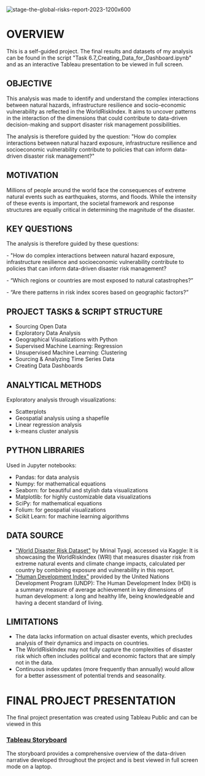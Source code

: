 
![stage-the-global-risks-report-2023-1200x600](https://github.com/user-attachments/assets/8b5aa872-b68c-4f50-bb84-df57a908eef5)

# OVERVIEW

This is a self-guided project. The final results and datasets of my analysis can be found in the script
"Task 6.7_Creating_Data_for_Dashboard.ipynb" and as an interactive Tableau presentation to be viewed in full screen. 

## OBJECTIVE

This analysis was made to identify and understand the complex interactions between natural hazards, infrastructure resilience and socio-economic vulnerability as reflected in the WorldRiskIndex. It aims to uncover patterns in the interaction of the dimensions that could contribute to data-driven decision-making and support disaster risk management possibilities.

The analysis is therefore guided by the question: "How do complex interactions between natural hazard exposure, infrastructure resilience and socioeconomic vulnerability contribute to policies that can inform data-driven disaster risk management?"

## MOTIVATION

Millions of people around the world face the consequences of extreme natural events such as earthquakes, storms, and floods. While the intensity of these events is important, the societal framework and response structures are equally critical in determining the magnitude of the disaster.


## KEY QUESTIONS

The analysis is therefore guided by these questions:

\- "How do complex interactions between natural hazard exposure, infrastructure resilience and socioeconomic vulnerability contribute to policies that can inform data-driven disaster risk management?

\- “Which regions or countries are most exposed to natural catastrophes?”

\- “Are there patterns in risk index scores based on geographic factors?”

## PROJECT TASKS & SCRIPT STRUCTURE

-   Sourcing Open Data
-   Exploratory Data Analysis
-   Geographical Visualizations with Python
-   Supervised Machine Learning: Regression
-   Unsupervised Machine Learning: Clustering
-   Sourcing & Analyzing Time Series Data
-   Creating Data Dashboards

## ANALYTICAL METHODS
Exploratory analysis through visualizations:

-   Scatterplots
-   Geospatial analysis using a shapefile
-   Linear regression analysis
-   k-means cluster analysis

## PYTHON LIBRARIES

Used in Jupyter notebooks:

-   Pandas: for data analysis
-   Numpy: for mathematical equations
-   Seaborn: for beautiful and stylish data visualizations
-   Matplotlib: for highly customizable data visualizations
-   SciPy: for mathematical equations
-   Folium: for geospatial visualizations
-   Scikit Learn: for machine learning algorithms

## DATA SOURCE

- ["World Disaster Risk Dataset"](https://www.kaggle.com/datasets/tr1gg3rtrash/global-disaster-risk-index-time-series-dataset) by Mrinal Tyagi, accessed via Kaggle: It is showcasing the WorldRiskIndex (WRI) that measures disaster risk from extreme natural events and climate change impacts, calculated per country by combining exposure and vulnerability in this report.
-  ["Human Development Index"](https://hdr.undp.org/data-center/human-development-index#/indicies/HDI) provided by the United Nations Development Program (UNDP): The Human Development Index (HDI) is a summary measure of average achievement in key dimensions of human development: a long and healthy life, being knowledgeable and having a decent standard of living.

## LIMITATIONS

-   The data lacks information on actual disaster events, which precludes analysis of their dynamics and impacts on countries.
-   The WorldRiskIndex may not fully capture the complexities of disaster risk which often includes political and economic factors that are simply not in the data.
-   Continuous index updates (more frequently than annually) would allow for a better assessment of potential trends and seasonality.

# FINAL PROJECT PRESENTATION

The final project presentation was created using Tableau Public and can be viewed in this

### [Tableau Storyboard](https://public.tableau.com/app/profile/markus.teich/viz/TheGlobalRiskReportMT_17429247689150/WorldRiskIndex)

The storyboard provides a comprehensive overview of the data-driven narrative developed throughout the project and is best viewed in full screen mode on a laptop.
